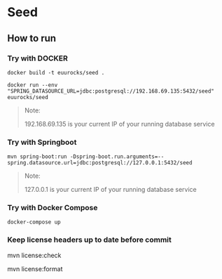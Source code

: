 # Seed

## How to run

### Try with DOCKER 
```
docker build -t euurocks/seed .

docker run --env "SPRING_DATASOURCE_URL=jdbc:postgresql://192.168.69.135:5432/seed" euurocks/seed
```
> Note:
>
> 192.168.69.135 is your current IP of your running database service


### Try with Springboot
```
mvn spring-boot:run -Dspring-boot.run.arguments=--spring.datasource.url=jdbc:postgresql://127.0.0.1:5432/seed
```
> Note: 
> 
> 127.0.0.1 is your current IP of your running database service

### Try with Docker Compose
```
docker-compose up
```


### Keep license headers up to date before commit

mvn license:check

mvn license:format


